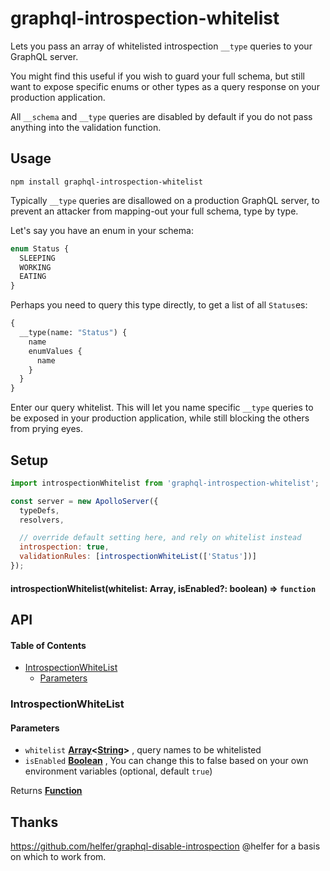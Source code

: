 # graphql-introspection-whitelist

Lets you pass an array of whitelisted introspection `__type` queries to your GraphQL server.

You might find this useful if you wish to guard your full schema, but still want to expose specific enums or other types as a query response on your production application.

All `__schema` and `__type` queries are disabled by default if you do not pass anything into the validation function.

## Usage

```
npm install graphql-introspection-whitelist
```

Typically `__type` queries are disallowed on a production GraphQL server, to prevent an attacker from mapping-out your full schema, type by type.

Let's say you have an enum in your schema:

```graphql
enum Status {
  SLEEPING
  WORKING
  EATING
}
```

Perhaps you need to query this type directly, to get a list of all `Status`es:

```graphql
{
  __type(name: "Status") {
    name
    enumValues {
      name
    }
  }
}
```

Enter our query whitelist. This will let you name specific `__type` queries to be exposed in your production application, while still blocking the others from prying eyes.

## Setup

```javascript
import introspectionWhitelist from 'graphql-introspection-whitelist';

const server = new ApolloServer({
  typeDefs,
  resolvers,

  // override default setting here, and rely on whitelist instead
  introspection: true,
  validationRules: [introspectionWhiteList(['Status'])]
});
```

#### introspectionWhitelist(whitelist: Array<string>, isEnabled?: boolean) ⇒ <code>function</code>

## API

<!-- Generated by documentation.js. Update this documentation by updating the source code. -->

#### Table of Contents

- [IntrospectionWhiteList](#introspectionwhitelist)
  - [Parameters](#parameters)

### IntrospectionWhiteList

#### Parameters

- `whitelist` **[Array](https://developer.mozilla.org/docs/Web/JavaScript/Reference/Global_Objects/Array)&lt;[String](https://developer.mozilla.org/docs/Web/JavaScript/Reference/Global_Objects/String)>** , query names to be whitelisted
- `isEnabled` **[Boolean](https://developer.mozilla.org/docs/Web/JavaScript/Reference/Global_Objects/Boolean)** , You can change this to false based on your own environment variables (optional, default `true`)

Returns **[Function](https://developer.mozilla.org/docs/Web/JavaScript/Reference/Statements/function)**

## Thanks

https://github.com/helfer/graphql-disable-introspection @helfer for a basis on which to work from.
